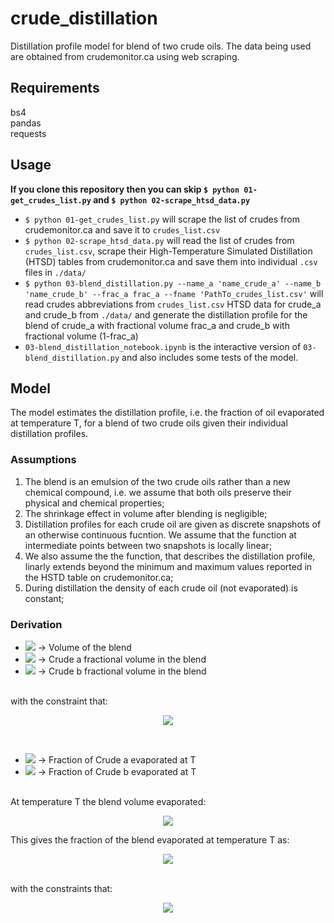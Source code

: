 # crude_distillation
Distillation profile model for blend of two crude oils. The data being used are obtained from crudemonitor.ca using web scraping.

## Requirements
bs4<br>
pandas<br>
requests<br>

## Usage
__If you clone this repository then you can skip `$ python 01-get_crudes_list.py` and `$ python 02-scrape_htsd_data.py`__
- `$ python 01-get_crudes_list.py` will scrape the list of crudes from crudemonitor.ca and save it to `crudes_list.csv`
- `$ python 02-scrape_htsd_data.py` will read the list of crudes from `crudes_list.csv`, scrape their High-Temperature Simulated Distillation (HTSD) tables from crudemonitor.ca and save them into individual `.csv` files in `./data/`
- `$ python 03-blend_distillation.py --name_a 'name_crude_a' --name_b 'name_crude_b' --frac_a frac_a --fname 'PathTo_crudes_list.csv'` will read crudes abbreviations from `crudes_list.csv` HTSD data for crude_a and crude_b from `./data/` and generate the distillation profile for the blend of crude_a with fractional volume frac_a and crude_b with fractional volume (1-frac_a)
- `03-blend_distillation_notebook.ipynb` is the interactive version of `03-blend_distillation.py` and also includes some tests of the model.

## Model
The model estimates the distillation profile, i.e. the fraction of oil evaporated at temperature T, for a blend of two crude oils given their individual distillation profiles.

### Assumptions
1. The blend is an emulsion of the two crude oils rather than a new chemical compound, i.e. we assume that both oils preserve their physical and chemical properties;
2. The shrinkage effect in volume after blending is negligible;
3. Distillation profiles for each crude oil are given as discrete snapshots of an otherwise continuous fucntion. We assume that the function at intermediate points between two snapshots is locally linear;
4. We also assume the the function, that describes the distillation profile, linarly extends beyond the minimum and maximum values reported in the HSTD table on crudemonitor.ca;
5. During distillation the density of each crude oil (not evaporated) is constant;

### Derivation

* <img src="https://render.githubusercontent.com/render/math?math=V">   -> Volume of the blend<br>
* <img src="https://render.githubusercontent.com/render/math?math=f_{V,a}"> -> Crude a fractional volume in the blend<br>
* <img src="https://render.githubusercontent.com/render/math?math=f_{V,b}"> -> Crude b fractional volume in the blend<br>
<br>
with the constraint that:
<p align='center'> <img src="https://render.githubusercontent.com/render/math?math=f_{V,a}%2Bf_{V,b} = 1"> </p>
<br>

* <img src="https://render.githubusercontent.com/render/math?math=\alpha_a(T)"> -> Fraction of Crude a evaporated at T<br>
* <img src="https://render.githubusercontent.com/render/math?math=\alpha_b(T)"> -> Fraction of Crude b evaporated at T<br>
<br>
At temperature T the blend volume evaporated:<br>
    <p align='center'><img src="https://render.githubusercontent.com/render/math?math=V(T)=\left[\alpha_a(T)f_{V,a}%2B\alpha_b(T)(1-f_{V,a})\right]V"><br></p>
This gives the fraction of the blend evaporated at temperature T as:<br>
    <p align='center'><img src="https://render.githubusercontent.com/render/math?math=\alpha(T)=\left[\alpha_a(T)f_{V,a}%2B\alpha_b(T)(1-f_{V,a})\right]"><br></p>
<br>
with the constraints that:
    <p align='center'><img src="https://render.githubusercontent.com/render/math?math=0\le f_{V, i}\le1"></p>

